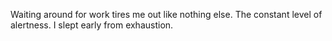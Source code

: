 Waiting around for work tires me out like nothing else. The constant level of alertness. I slept early from exhaustion.
